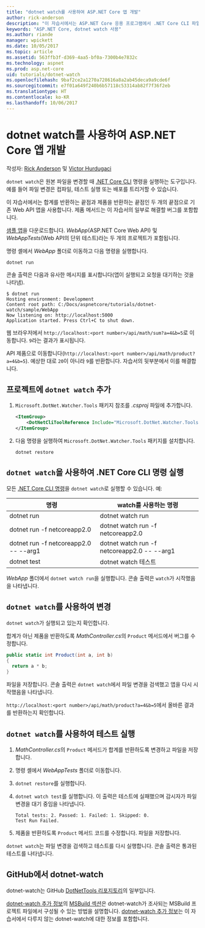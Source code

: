 ```yaml
---
title: "dotnet watch를 사용하여 ASP.NET Core 앱 개발"
author: rick-anderson
description: "이 자습서에서는 ASP.NET Core 응용 프로그램에서 .NET Core CLI 파일 감시자(dotnet 감시자) 도구를 사용하는 방법을 보여줍니다."
keywords: "ASP.NET Core, dotnet watch 사용"
ms.author: riande
manager: wpickett
ms.date: 10/05/2017
ms.topic: article
ms.assetid: 563ffb3f-d369-4aa5-bf0a-7300b4e7832c
ms.technology: aspnet
ms.prod: asp.net-core
uid: tutorials/dotnet-watch
ms.openlocfilehash: 9baf2ce2a1270a728616a8a2ab45deca9a9cde6f
ms.sourcegitcommit: e7f01a649f240b6b57118c53314ab82f7f36f2eb
ms.translationtype: HT
ms.contentlocale: ko-KR
ms.lasthandoff: 10/06/2017
---
```

# <a name="developing-aspnet-core-apps-using-dotnet-watch"></a>dotnet watch를 사용하여 ASP.NET Core 앱 개발

작성자: [Rick Anderson](https://twitter.com/RickAndMSFT) 및 [Victor Hurdugaci](https://twitter.com/victorhurdugaci)

`dotnet watch`은 원본 파일을 변경할 때 [.NET Core CLI](/dotnet/core/tools) 명령을 실행하는 도구입니다. 예를 들어 파일 변경은 컴파일, 테스트 실행 또는 배포를 트리거할 수 있습니다.

이 자습서에서는 합계를 반환하는 끝점과 제품을 반환하는 끝점인 두 개의 끝점으로 기존 Web API 앱을 사용합니다. 제품 메서드는 이 자습서의 일부로 해결할 버그를 포함합니다.

[샘플 앱](https://github.com/aspnet/Docs/tree/master/aspnetcore/tutorials/dotnet-watch/sample)을 다운로드합니다. *WebApp*(ASP.NET Core Web API) 및 *WebAppTests*(Web API의 단위 테스트)라는 두 개의 프로젝트가 포함됩니다.

명령 셸에서 *WebApp* 폴더로 이동하고 다음 명령을 실행합니다.

```console
dotnet run
```

콘솔 출력은 다음과 유사한 메시지를 표시합니다(앱이 실행되고 요청을 대기하는 것을 나타냄).

```console
$ dotnet run
Hosting environment: Development
Content root path: C:/Docs/aspnetcore/tutorials/dotnet-watch/sample/WebApp
Now listening on: http://localhost:5000
Application started. Press Ctrl+C to shut down.
```

웹 브라우저에서 `http://localhost:<port number>/api/math/sum?a=4&b=5`로 이동합니다. `9`라는 결과가 표시됩니다.

API 제품으로 이동합니다(`http://localhost:<port number>/api/math/product?a=4&b=5`). 예상한 대로 `20`이 아니라 `9`를 반환합니다. 자습서의 뒷부분에서 이를 해결합니다.

## <a name="add-dotnet-watch-to-a-project"></a>프로젝트에 `dotnet watch` 추가

1. `Microsoft.DotNet.Watcher.Tools` 패키지 참조를 *.csproj* 파일에 추가합니다.

    ```xml
    <ItemGroup>
        <DotNetCliToolReference Include="Microsoft.DotNet.Watcher.Tools" Version="2.0.0" />
    </ItemGroup> 
    ```

1. 다음 명령을 실행하여 `Microsoft.DotNet.Watcher.Tools` 패키지를 설치합니다.
    
    ```console
    dotnet restore
    ```

## <a name="running-net-core-cli-commands-using-dotnet-watch"></a>`dotnet watch`을 사용하여 .NET Core CLI 명령 실행

모든 [.NET Core CLI 명령](/dotnet/core/tools#cli-commands)을 `dotnet watch`로 실행할 수 있습니다. 예:

| 명령 | watch를 사용하는 명령 |
| ---- | ----- |
| dotnet run | dotnet watch run |
| dotnet run -f netcoreapp2.0 | dotnet watch run -f netcoreapp2.0 |
| dotnet run -f netcoreapp2.0 -- --arg1 | dotnet watch run -f netcoreapp2.0 -- --arg1 |
| dotnet test | dotnet watch 테스트 |

*WebApp* 폴더에서 `dotnet watch run`을 실행합니다. 콘솔 출력은 `watch`가 시작했음을 나타냅니다.

## <a name="making-changes-with-dotnet-watch"></a>`dotnet watch`를 사용하여 변경

`dotnet watch`가 실행되고 있는지 확인합니다.

합계가 아닌 제품을 반환하도록 *MathController.cs*의 `Product` 메서드에서 버그를 수정합니다.

```csharp
public static int Product(int a, int b)
{
  return a * b;
} 
```

파일을 저장합니다. 콘솔 출력은 `dotnet watch`에서 파일 변경을 검색했고 앱을 다시 시작했음을 나타냅니다.

`http://localhost:<port number>/api/math/product?a=4&b=5`에서 올바른 결과를 반환하는지 확인합니다.

## <a name="running-tests-using-dotnet-watch"></a>`dotnet watch`를 사용하여 테스트 실행

1. *MathController.cs*의 `Product` 메서드가 합계를 반환하도록 변경하고 파일을 저장합니다.
1. 명령 셸에서 *WebAppTests* 폴더로 이동합니다.
1. `dotnet restore`를 실행합니다.
1. `dotnet watch test`를 실행합니다. 이 출력은 테스트에 실패했으며 감시자가 파일 변경을 대기 중임을 나타냅니다.

     ```console
     Total tests: 2. Passed: 1. Failed: 1. Skipped: 0.
     Test Run Failed.
     ```

1. 제품을 반환하도록 `Product` 메서드 코드를 수정합니다. 파일을 저장합니다.

`dotnet watch`는 파일 변경을 검색하고 테스트를 다시 실행합니다. 콘솔 출력은 통과된 테스트를 나타냅니다.

## <a name="dotnet-watch-in-github"></a>GitHub에서 dotnet-watch

dotnet-watch는 GitHub [DotNetTools 리포지토리](https://github.com/aspnet/DotNetTools/tree/dev/src/Microsoft.DotNet.Watcher.Tools)의 일부입니다.

[dotnet-watch 추가 정보](https://github.com/aspnet/DotNetTools/blob/dev/src/Microsoft.DotNet.Watcher.Tools/README.md)의 [MSBuild 섹션](https://github.com/aspnet/DotNetTools/blob/dev/src/Microsoft.DotNet.Watcher.Tools/README.md#msbuild)은 dotnet-watch가 조사되는 MSBuild 프로젝트 파일에서 구성될 수 있는 방법을 설명합니다. [dotnet-watch 추가 정보](https://github.com/aspnet/DotNetTools/blob/dev/src/Microsoft.DotNet.Watcher.Tools/README.md)는 이 자습서에서 다루지 않는 dotnet-watch에 대한 정보를 포함합니다.
